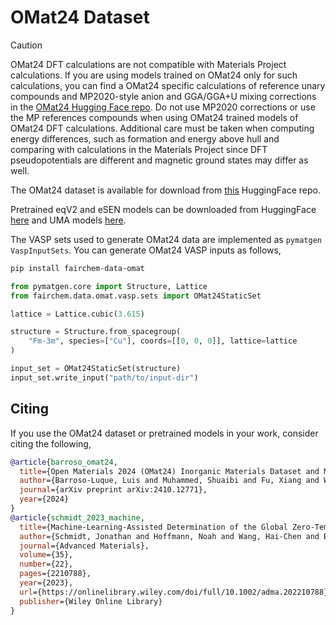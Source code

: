 # OMat24 Dataset

> [!CAUTION]
> OMat24 DFT calculations are not compatible with Materials Project calculations. If you are using models trained on OMat24 only
> for such calculations, you can find a OMat24 specific calculations of reference unary compounds and MP2020-style
> anion and GGA/GGA+U mixing corrections in the [OMat24 Hugging Face repo](https://huggingface.co/datasets/facebook/OMAT24).
> Do not use MP2020 corrections or use the MP references compounds when using OMat24 trained models of OMat24 DFT calculations.
> Additional care must be taken when computing energy differences, such as formation and energy above hull and comparing with
> calculations in the Materials Project since DFT pseudopotentials are different and magnetic ground states may differ as well.

The OMat24 dataset is available for download from [this](https://huggingface.co/datasets/facebook/OMAT24) HuggingFace repo.

Pretrained eqV2 and eSEN models can be downloaded from HuggingFace [here](https://huggingface.co/facebook/OMAT24) and
UMA models [here](https://huggingface.co/facebook/UMA).

The VASP sets used to generate OMat24 data are implemented as `pymatgen` `VaspInputSets`. You can
generate OMat24 VASP inputs as follows,

```bash
pip install fairchem-data-omat
```

```python
from pymatgen.core import Structure, Lattice
from fairchem.data.omat.vasp.sets import OMat24StaticSet

lattice = Lattice.cubic(3.615)

structure = Structure.from_spacegroup(
    "Fm-3m", species=["Cu"], coords=[[0, 0, 0]], lattice=lattice
)

input_set = OMat24StaticSet(structure)
input_set.write_input("path/to/input-dir")
```

## Citing

If you use the OMat24 dataset or pretrained models in your work, consider citing the following,

```bibtex
@article{barroso_omat24,
  title={Open Materials 2024 (OMat24) Inorganic Materials Dataset and Models},
  author={Barroso-Luque, Luis and Muhammed, Shuaibi and Fu, Xiang and Wood, Brandon, Dzamba, Misko, and Gao, Meng and Rizvi, Ammar and  Zitnick, C. Lawrence and Ulissi, Zachary W.},
  journal={arXiv preprint arXiv:2410.12771},
  year={2024}
}
@article{schmidt_2023_machine,
  title={Machine-Learning-Assisted Determination of the Global Zero-Temperature Phase Diagram of Materials},
  author={Schmidt, Jonathan and Hoffmann, Noah and Wang, Hai-Chen and Borlido, Pedro and Carri{\c{c}}o, Pedro JMA and Cerqueira, Tiago FT and Botti, Silvana and Marques, Miguel AL},
  journal={Advanced Materials},
  volume={35},
  number={22},
  pages={2210788},
  year={2023},
  url={https://onlinelibrary.wiley.com/doi/full/10.1002/adma.202210788},
  publisher={Wiley Online Library}
}
```
